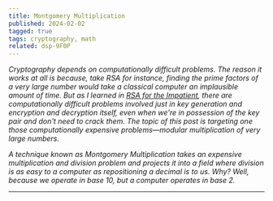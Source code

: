 ```yaml
---
title: Montgomery Multiplication
published: 2024-02-02
tagged: true
tags: cryptography, math
related: dsp-9F0P
---
```


_Cryptography depends on computationally difficult problems. The
reason it works at all is because, take RSA for instance, finding the
prime factors of a very large number would take a classical computer
an implausible amount of time. But as I learned in [RSA for the
Impatient](/forest/dsp-9F0P.html), there are computationally difficult
problems involved just in key generation and encryption and decryption
itself, even when we're in possession of the key pair and don't need
to crack them. The topic of this post is targeting one those
computationally expensive problems—modular multiplication of very
large numbers._

_A technique known as Montgomery Multiplication takes an expensive
multiplication and division problem and projects it into a field where
division is as easy to a computer as repositioning a decimal is to
us. Why? Well, because we operate in base 10, but a computer operates
in base 2._

---


